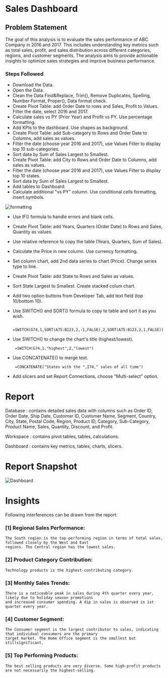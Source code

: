 # Sales Dashboard

## Problem Statement 

The goal of this analysis is to evaluate the sales performance of ABC Company in 2016 and 2017. This includes understanding
key metrics such as total sales, profit, and sales distribution across different categories, regions, and customer segments. 
The analysis aims to provide actionable insights to optimize sales strategies and improve business performance.

### Steps Followed
 - Download the Data.
 - Open the Data.
 - Clean the Data Find&Replace, Trim(), Remove Duplicates, Spelling, Number Format, Proper(), Data format check.
 - Create Pivot Table: add Order Date to rows and Sales, Profit to Values. Filter the date, select 2016 and 2017.
 - Calculate sales vs PY (Prior Year) and Profit vs PY. Use percentage formatting.
 - Add KPIs to the dashboard. Use shapes as background.
 - Create Pivot Table: add Sub-category to Rows and Order Date to Columns, add sales as values.
 - Filter the date (choose year 2016 and 2017), use Values Filter to display top 10 sub-categories.
 - Sort data by Sum of Sales Largest to Smallest.
 - Create Pivot Table: add City to Rows and Order Date to Columns, add sales as values.
 - Filter the date (choose year 2016 and 2017), use Values Filter to display top 10 states.
 - Sort data by Sum of Sales Largest to Smallest.
 - Add tables to Dashboard.
 - Calculate additional "vs PY" column. Use conditional cells formatting, insert symbols.
   
   
![formatting](https://github.com/user-attachments/assets/ec34ed8e-1581-44f9-83f7-237a8b8025be)
   
 - Use IF() formula to handle errors and blank cells.
 - Create Pivot Table: add Years, Quarters (Order Date) to Rows and Sales, Quantity as values.
 - Use relative reference to copy the table (Years, Quarters, Sum of Sales).
 - Calculate the Price in new column. Use currency formatting.
 - Set column chart, add 2nd data series to chart (Price). Change series type to line.
 - Create Pivot Table: add State to Rows and Sales as values.
 - Sort State Largest to Smallest. Create stacked colum chart.
 - Add two option buttons from Developer Tab, add text field (top 10/bottom 10).
 - Use SWITCH() and SORT() formula to copy te table and sort it as you wish.

		=SWITCH(G74,1,SORT(A75:B123,2,-1,FALSE),2,SORT(A75:B123,2,1,FALSE))

 - Use SWITCH() to change the chart's title (highest/lowest).

		=SWITCH(G74,1,"highest",2,"lowest")

 - Use CONCATENATE() to merge text.

	    =CONCATENATE("States with the ",I74," sales of all time")

 - Add slicers and set Report Connections, choose "Multi-select" option. 
  

# Report

Database : contains detailed sales data with columns such as Order ID, Order Date, Ship Date, Customer ID, 
Customer Name, Segment, Country, City, State, Postal Code, Region, Product ID, Category, Sub-Category, Product Name, 
Sales, Quantity, Discount, and Profit.

Workspace : contains pivot tables, tables, calculations.

Dashboard : contains key metrics, tables, charts, slicers.

# Report Snapshot

![Dashboard](https://github.com/user-attachments/assets/4e70e179-3251-4557-b81a-4abf40bb4a4f)

# Insights

Following interferences can be drawn from the report:

### [1] Regional Sales Performance:

	The South region is the top-performing region in terms of total sales, followed closely by the West and East 
	regions. The Central region has the lowest sales.

### [2] Product Category Contribution:

	Technology products is the highest-contributing category.

### [3] Monthly Sales Trends:

	There is a noticeable peak in sales during 4th quarter every year, likely due to holiday season promotions 
	and increased consumer spending. A dip in sales is observed in 1st quarter every year.

### [4] Customer Segment:
	
	The Consumer segment is the largest contributor to sales, indicating that individual consumers are the primary 
	target market. The Home Office segment is the smallest but stillsignificant.

### [5] Top Performing Products:

	The best selling products are very diverse. Some high-profit products are not necessarily the highest-selling.
